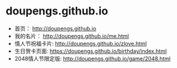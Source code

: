 # doupengs.github.io

- 首页： http://doupengs.github.io
- 我的名片： http://doupengs.github.io/me.html
- 情人节祝福卡片: http://doupengs.github.io/zlove.html
- 生日贺卡页面: https://doupengs.github.io/birthday/index.html
- 2048情人节限定版: http://doupengs.github.io/game/2048.html
